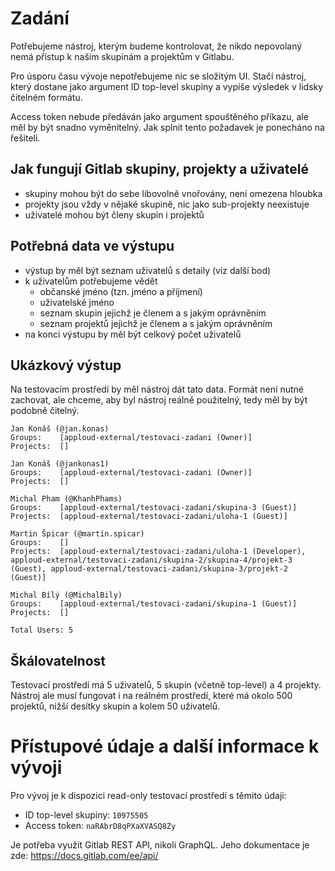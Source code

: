 # Zadání

Potřebujeme nástroj, kterým budeme kontrolovat, že nikdo nepovolaný nemá přístup k našim skupinám a projektům v Gitlabu.

Pro úsporu času vývoje nepotřebujeme nic se složitým UI. Stačí nástroj, který dostane jako argument ID top-level skupiny a vypíše výsledek v lidsky čitelném formátu.

Access token nebude předáván jako argument spouštěného příkazu, ale měl by být snadno vyměnitelný. Jak splnit tento požadavek je ponecháno na řešiteli.

## Jak fungují Gitlab skupiny, projekty a uživatelé

- skupiny mohou být do sebe libovolně vnořovány, není omezena hloubka
- projekty jsou vždy v nějaké skupině, nic jako sub-projekty neexistuje
- uživatelé mohou být členy skupin i projektů

## Potřebná data ve výstupu

- výstup by měl být seznam uživatelů s detaily (viz další bod)
- k uživatelům potřebujeme vědět
    - občanské jméno (tzn. jméno a příjmení)
    - uživatelské jméno
    - seznam skupin jejichž je členem a s jakým oprávněním
    - seznam projektů jejichž je členem a s jakým oprávněním
- na konci výstupu by měl být celkový počet uživatelů

## Ukázkový výstup

Na testovacím prostředí by měl nástroj dát tato data. Formát není nutné zachovat, ale chceme, aby byl nástroj reálně použitelný, tedy měl by být podobně čitelný.

```
Jan Konáš (@jan.konas)
Groups:    [apploud-external/testovaci-zadani (Owner)]
Projects:  []

Jan Konáš (@jankonas1)
Groups:    [apploud-external/testovaci-zadani (Owner)]
Projects:  []

Michal Pham (@KhanhPhams)
Groups:    [apploud-external/testovaci-zadani/skupina-3 (Guest)]
Projects:  [apploud-external/testovaci-zadani/uloha-1 (Guest)]

Martin Špicar (@martin.spicar)
Groups:    []
Projects:  [apploud-external/testovaci-zadani/uloha-1 (Developer), apploud-external/testovaci-zadani/skupina-2/skupina-4/projekt-3 (Guest), apploud-external/testovaci-zadani/skupina-3/projekt-2 (Guest)]

Michal Bílý (@MichalBily)
Groups:    [apploud-external/testovaci-zadani/skupina-1 (Guest)]
Projects:  []

Total Users: 5
```

## Škálovatelnost

Testovací prostředí má 5 uživatelů, 5 skupin (včetně top-level) a 4 projekty. Nástroj ale musí fungovat i na reálném prostředí, které má okolo 500 projektů, nižší desítky skupin a kolem 50 uživatelů.

# Přístupové údaje a další informace k vývoji

Pro vývoj je k dispozici read-only testovací prostředí s těmito údaji:

- ID top-level skupiny: `10975505`
- Access token: `naRAbrD8qPXaXVASQ8Zy`

Je potřeba využít Gitlab REST API, nikoli GraphQL. Jeho dokumentace je zde: https://docs.gitlab.com/ee/api/

